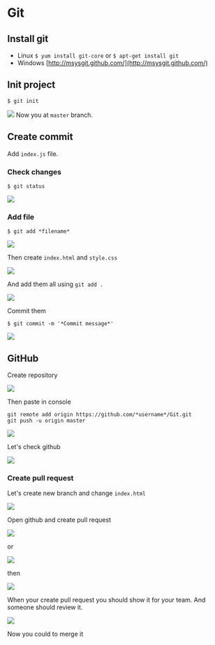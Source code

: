 # Git
## Install git
* Linux `$ yum install git-core` or `$ apt-get install git`
* Windows [http://msysgit.github.com/](http://msysgit.github.com/)
## Init project
```git
$ git init
```
![](./img/gitInit.png)
Now you at `master` branch.
## Create commit
Add `index.js` file.

### Check changes

```
$ git status
```

![](./img/gitStatus.png)

### Add file

```
$ git add *filename*
```

![](./img/gitAddFirst.png)

Then create `index.html` and `style.css`

![](./img/gitStatus2.png)

And add them all using `git add .`

![](./img/gitAdd2.png)

Commit them
```
$ git commit -m '*Commit message*'
```
![](./img/gitCommit.png)

## GitHub

Create repository

![](./img/repo.png)

Then paste in console
```
git remote add origin https://github.com/*username*/Git.git
git push -u origin master
```
![](./img/gitPush.png)

Let's check github

![](./img/repo2.png)

### Create pull request

Let's create new branch and change `index.html`

![](./img/flow.png)

Open github and create pull request

![](./img/pull.png)

or

![](./img/pull2.png)

then

![](./img/pull3.png)

When your create pull request you should show it for your team. And someone should review it.

![](./img/pull4.png)

Now you could to merge it
